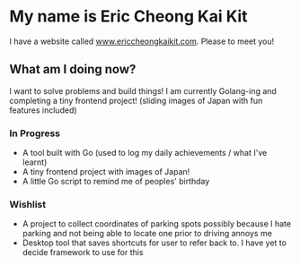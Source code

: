 # My name is Eric Cheong Kai Kit #

I have a website called www.ericcheongkaikit.com. Please to meet you!

## What am I doing now? ##

I want to solve problems and build things! I am currently Golang-ing and completing a tiny frontend project! (sliding images of Japan with fun features included)
<br>

### In Progress ###
* A tool built with Go (used to log my daily achievements / what I've learnt)
* A tiny frontend project with images of Japan!
* A little Go script to remind me of peoples' birthday

### Wishlist ###
* A project to collect coordinates of parking spots possibly because I hate parking and not being able to locate one prior to driving annoys me 
* Desktop tool that saves shortcuts for user to refer back to. I have yet to decide framework to use for this 
